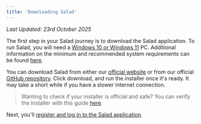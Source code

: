 ```yaml
---
title: 'Downloading Salad'
---
```


_Last Updated: 23rd October 2025_

The first step in your Salad journey is to download the Salad application. To run Salad, you will need a
[Windows 10 or Windows 11](/docs/faq/compatibility/do-you-support-macos-and-linux) PC. Additional information on the
minimum and recommended system requirements can be found
[here](/docs/faq/compatibility/is-my-machine-compatible-with-salad).

You can download Salad from either our [official website](https://www.salad.com/download) or from our official
[GitHub repository](https://github.com/SaladTechnologies/Salad-Applications/releases). Click download, and run the
installer once it's ready. It may take a short while if you have a slower internet connection.

> Wanting to check if your installer is official and safe? You can verify the installer with this guide
> [here](/docs/guides/your-pc/how-to-check-if-your-salad-installer-is-safe).

Next, you'll
[register and log in to the Salad application](/docs/guides/getting-started/how-to-register-and-log-into-salad).
